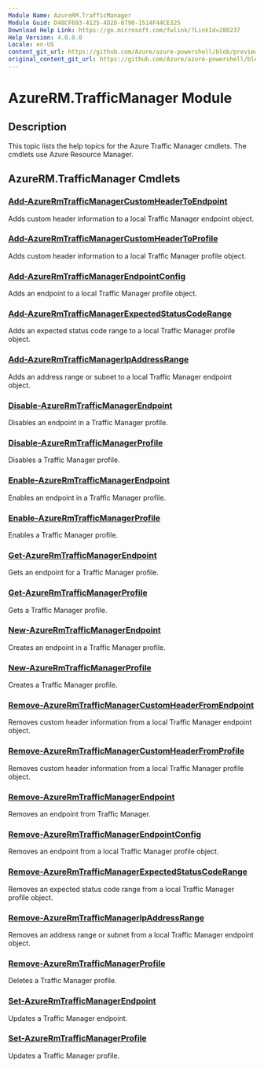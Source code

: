 ```yaml
---
Module Name: AzureRM.TrafficManager
Module Guid: D48CF693-4125-4D2D-8790-1514F44CE325
Download Help Link: https://go.microsoft.com/fwlink/?LinkId=280237
Help Version: 4.0.0.0
Locale: en-US
content_git_url: https://github.com/Azure/azure-powershell/blob/preview/src/ResourceManager/TrafficManager/Commands.TrafficManager2/help/AzureRM.TrafficManager.md
original_content_git_url: https://github.com/Azure/azure-powershell/blob/preview/src/ResourceManager/TrafficManager/Commands.TrafficManager2/help/AzureRM.TrafficManager.md
---
```


# AzureRM.TrafficManager Module
## Description
This topic lists the help topics for the Azure Traffic Manager cmdlets. The cmdlets use Azure Resource Manager.

## AzureRM.TrafficManager Cmdlets
### [Add-AzureRmTrafficManagerCustomHeaderToEndpoint](Add-AzureRmTrafficManagerCustomHeaderToEndpoint.md)
Adds custom header information to a local Traffic Manager endpoint object.

### [Add-AzureRmTrafficManagerCustomHeaderToProfile](Add-AzureRmTrafficManagerCustomHeaderToProfile.md)
Adds custom header information to a local Traffic Manager profile object.

### [Add-AzureRmTrafficManagerEndpointConfig](Add-AzureRmTrafficManagerEndpointConfig.md)
Adds an endpoint to a local Traffic Manager profile object.

### [Add-AzureRmTrafficManagerExpectedStatusCodeRange](Add-AzureRmTrafficManagerExpectedStatusCodeRange.md)
Adds an expected status code range to a local Traffic Manager profile object.

### [Add-AzureRmTrafficManagerIpAddressRange](Add-AzureRmTrafficManagerIpAddressRange.md)
Adds an address range or subnet to a local Traffic Manager endpoint object.

### [Disable-AzureRmTrafficManagerEndpoint](Disable-AzureRmTrafficManagerEndpoint.md)
Disables an endpoint in a Traffic Manager profile.

### [Disable-AzureRmTrafficManagerProfile](Disable-AzureRmTrafficManagerProfile.md)
Disables a Traffic Manager profile.

### [Enable-AzureRmTrafficManagerEndpoint](Enable-AzureRmTrafficManagerEndpoint.md)
Enables an endpoint in a Traffic Manager profile.

### [Enable-AzureRmTrafficManagerProfile](Enable-AzureRmTrafficManagerProfile.md)
Enables a Traffic Manager profile.

### [Get-AzureRmTrafficManagerEndpoint](Get-AzureRmTrafficManagerEndpoint.md)
Gets an endpoint for a Traffic Manager profile.

### [Get-AzureRmTrafficManagerProfile](Get-AzureRmTrafficManagerProfile.md)
Gets a Traffic Manager profile.

### [New-AzureRmTrafficManagerEndpoint](New-AzureRmTrafficManagerEndpoint.md)
Creates an endpoint in a Traffic Manager profile.

### [New-AzureRmTrafficManagerProfile](New-AzureRmTrafficManagerProfile.md)
Creates a Traffic Manager profile.

### [Remove-AzureRmTrafficManagerCustomHeaderFromEndpoint](Remove-AzureRmTrafficManagerCustomHeaderFromEndpoint.md)
Removes custom header information from a local Traffic Manager endpoint object.

### [Remove-AzureRmTrafficManagerCustomHeaderFromProfile](Remove-AzureRmTrafficManagerCustomHeaderFromProfile.md)
Removes custom header information from a local Traffic Manager profile object.

### [Remove-AzureRmTrafficManagerEndpoint](Remove-AzureRmTrafficManagerEndpoint.md)
Removes an endpoint from Traffic Manager.

### [Remove-AzureRmTrafficManagerEndpointConfig](Remove-AzureRmTrafficManagerEndpointConfig.md)
Removes an endpoint from a local Traffic Manager profile object.

### [Remove-AzureRmTrafficManagerExpectedStatusCodeRange](Remove-AzureRmTrafficManagerExpectedStatusCodeRange.md)
Removes an expected status code range from a local Traffic Manager profile object.

### [Remove-AzureRmTrafficManagerIpAddressRange](Remove-AzureRmTrafficManagerIpAddressRange.md)
Removes an address range or subnet from a local Traffic Manager endpoint object.

### [Remove-AzureRmTrafficManagerProfile](Remove-AzureRmTrafficManagerProfile.md)
Deletes a Traffic Manager profile.

### [Set-AzureRmTrafficManagerEndpoint](Set-AzureRmTrafficManagerEndpoint.md)
Updates a Traffic Manager endpoint.

### [Set-AzureRmTrafficManagerProfile](Set-AzureRmTrafficManagerProfile.md)
Updates a Traffic Manager profile.


